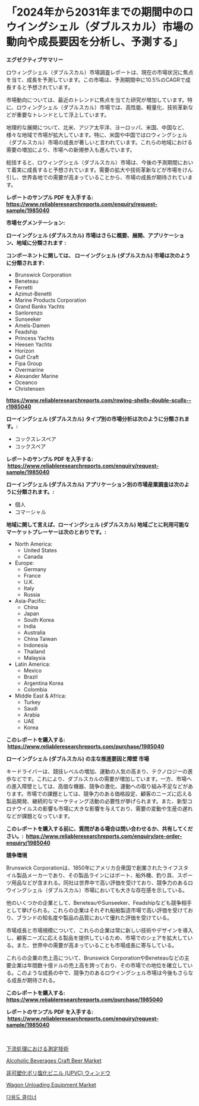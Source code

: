 <p><h1>「2024年から2031年までの期間中のロウイングシェル（ダブルスカル）市場の動向や成長要因を分析し、予測する」</h1></p><p><strong>エグゼクティブサマリー</strong></p>
<p><p>ロウィングシェル（ダブルスカル）市場調査レポートは、現在の市場状況に焦点を当て、成長を予測しています。この市場は、予測期間中に10.5%のCAGRで成長すると予想されています。</p><p>市場動向については、最近のトレンドに焦点を当てた研究が増加しています。特に、ロウィングシェル（ダブルスカル）市場では、高性能、軽量化、技術革新などが重要なトレンドとして浮上しています。</p><p>地理的な展開について、北米、アジア太平洋、ヨーロッパ、米国、中国など、様々な地域で市場が拡大しています。特に、米国や中国ではロウィングシェル（ダブルスカル）市場の成長が著しいと言われています。これらの地域における需要の増加により、市場への新規参入も進んでいます。</p><p>総括すると、ロウィングシェル（ダブルスカル）市場は、今後の予測期間において着実に成長すると予想されています。需要の拡大や技術革新などが市場をけん引し、世界各地での需要が高まっていることから、市場の成長が期待されています。</p></p>
<p><strong>レポートのサンプル PDF を入手する: <a href="https://www.reliableresearchreports.com/enquiry/request-sample/1985040">https://www.reliableresearchreports.com/enquiry/request-sample/1985040</a></strong></p>
<p><strong>市場セグメンテーション:</strong></p>
<p><strong> ローイングシェル (ダブルスカル) 市場はさらに概要、展開、アプリケーション、地域に分類されます :</strong></p>
<p><strong>コンポーネントに関しては、 ローイングシェル (ダブルスカル) 市場は次のように分類されます: &nbsp;</strong></p>
<p><ul><li>Brunswick Corporation</li><li>Beneteau</li><li>Ferretti</li><li>Azimut-Benetti</li><li>Marine Products Corporation</li><li>Grand Banks Yachts</li><li>Sanlorenzo</li><li>Sunseeker</li><li>Amels-Damen</li><li>Feadship</li><li>Princess Yachts</li><li>Heesen Yachts</li><li>Horizon</li><li>Gulf Craft</li><li>Fipa Group</li><li>Overmarine</li><li>Alexander Marine</li><li>Oceanco</li><li>Christensen</li></ul></p>
<p><strong><a href="https://www.reliableresearchreports.com/rowing-shells-double-sculls--r1985040">https://www.reliableresearchreports.com/rowing-shells-double-sculls--r1985040</a></strong></p>
<p><strong> ローイングシェル (ダブルスカル) タイプ別の市場分析は次のように分類されます。:</strong></p>
<p><ul><li>コックスレスペア</li><li>コックスペア</li></ul></p>
<p><strong>レポートのサンプル PDF を入手する: &nbsp;<a href="https://www.reliableresearchreports.com/enquiry/request-sample/1985040">https://www.reliableresearchreports.com/enquiry/request-sample/1985040</a></strong></p>
<p><strong> ローイングシェル (ダブルスカル) アプリケーション別の市場産業調査は次のように分類されます。:</strong></p>
<p><ul><li>個人</li><li>コマーシャル</li></ul></p>
<p><strong>地域に関して言えば、ローイングシェル (ダブルスカル) 地域ごとに利用可能なマーケットプレーヤーは次のとおりです。:</strong></p>
<p><ul>
    <li>
        North America:
        <ul>
            <li>United States</li>
            <li>Canada</li>
        </ul>
    </li>
    <li>
        Europe:
        <ul>
            <li>Germany</li>
            <li>France</li>
            <li>U.K.</li>
            <li>Italy</li>
            <li>Russia</li>
        </ul>
    </li>
    <li>
        Asia-Pacific:
        <ul>
            <li>China</li>
            <li>Japan</li>
            <li>South Korea</li>
            <li>India</li>
            <li>Australia</li>
            <li>China Taiwan</li>
            <li>Indonesia</li>
            <li>Thailand</li>
            <li>Malaysia</li>
        </ul>
    </li>
    <li>
        Latin America:
        <ul>
            <li>Mexico</li>
            <li>Brazil</li>
            <li>Argentina Korea</li>
            <li>Colombia</li>
        </ul>
    </li>
    <li>
        Middle East & Africa:
        <ul>
            <li>Turkey</li>
            <li>Saudi</li>
            <li>Arabia</li>
            <li>UAE</li>
            <li>Korea</li>
        </ul>
    </li>
    </ul></p>
<p><strong>このレポートを購入する: &nbsp;<a href="https://www.reliableresearchreports.com/purchase/1985040">https://www.reliableresearchreports.com/purchase/1985040</a></strong></p>
<p><strong>ローイングシェル (ダブルスカル) の主な推進要因と障壁 市場</strong></p>
<p><p>キードライバーは、競技レベルの増加、運動の人気の高まり、テクノロジーの進歩などです。これにより、ダブルスカルの需要が増加しています。一方、市場への進入障壁としては、高価な機器、競争の激化、運動への取り組み不足などがあります。市場での課題としては、競争力のある価格設定、顧客のニーズに応える製品開発、継続的なマーケティング活動の必要性が挙げられます。また、新型コロナウイルスの影響も市場に大きな影響を与えており、需要の変動や生産の遅れなどが課題となっています。</p></p>
<p><strong>このレポートを購入する前に、質問がある場合は問い合わせるか、共有してください。:&nbsp; <a href="https://www.reliableresearchreports.com/enquiry/pre-order-enquiry/1985040">https://www.reliableresearchreports.com/enquiry/pre-order-enquiry/1985040</a></strong></p>
<p><strong>競争環境</strong></p>
<p><p>Brunswick Corporationは、1850年にアメリカ合衆国で創業されたライフスタイル製品メーカーであり、その製品ラインにはボート、船外機、釣り具、スポーツ用品などが含まれる。同社は世界中で高い評価を受けており、競争力のあるロウイングシェル（ダブルスカル）市場においても大きな存在感を示している。</p><p>他のいくつかの企業として、BeneteauやSunseeker、Feadshipなども競争相手として挙げられる。これらの企業はそれぞれ船舶製造市場で高い評価を受けており、ブランドの知名度や製品の品質において優れた評価を受けている。</p><p>市場成長と市場規模について、これらの企業は常に新しい技術やデザインを導入し、顧客ニーズに応える製品を提供しているため、市場でのシェアを拡大している。また、世界中の需要が高まっていることも市場成長に寄与している。</p><p>これらの企業の売上高について、Brunswick CorporationやBeneteauなどの主要企業は年間数十億ドルの売上高を誇っており、その市場での地位を確立している。このような成長の中で、競争力のあるロウイングシェル市場は今後もさらなる成長が期待される。</p></p>
<p><strong>このレポートを購入する: &nbsp; <a href="https://www.reliableresearchreports.com/purchase/1985040">https://www.reliableresearchreports.com/purchase/1985040</a></strong></p>
<p><strong>レポートのサンプル PDF を入手する: &nbsp;<a href="https://www.reliableresearchreports.com/enquiry/request-sample/1985040">https://www.reliableresearchreports.com/enquiry/request-sample/1985040</a></strong><strong></strong></p>
<p>&nbsp;</p>
<p><p><a href="https://medium.com/@addiehirthe05/%E3%83%80%E3%82%A6%E3%83%B3%E3%82%B9%E3%83%88%E3%83%AA%E3%83%BC%E3%83%A0%E3%83%97%E3%83%AD%E3%82%BB%E3%82%B9%E6%8A%80%E8%A1%93%E3%81%AE%E5%B8%82%E5%A0%B4%E3%82%B7%E3%82%A7%E3%82%A2%E3%81%A8%E6%96%B0%E3%81%97%E3%81%84%E3%83%88%E3%83%AC%E3%83%B3%E3%83%89%E5%88%86%E6%9E%90-%E3%81%9D%E3%81%AE%E3%82%BF%E3%82%A4%E3%83%97-%E3%82%A2%E3%83%97%E3%83%AA%E3%82%B1%E3%83%BC%E3%82%B7%E3%83%A7%E3%83%B3-%E3%82%A8%E3%83%B3%E3%83%89%E3%83%A6%E3%83%BC%E3%82%B9%E3%81%AB%E3%82%88%E3%82%8B2024%E5%B9%B4%E3%81%8B%E3%82%892031%E5%B9%B4%E3%81%BE%E3%81%A7%E3%81%AE%E4%BA%88%E6%B8%AC-131ebb0e697c">下流処理における測定技術</a></p><p><a href="https://issuu.com/reportprime-2/docs/alcoholic-beverages-craft-beer-market-size-2030.pp">Alcoholic Beverages Craft Beer Market</a></p><p><a href="https://github.com/RudyBoyer2017/Market-Research-Report-List-1/blob/main/5281982118149.md">非可塑化ポリ塩化ビニル (UPVC) ウィンドウ</a></p><p><a href="https://github.com/singletonthaxterkelliehr2df/Market-Research-Report-List-3/blob/main/wagon-unloading-equipment-market.md">Wagon Unloading Equipment Market</a></p><p><a href="https://medium.com/@wheelgg5674537/2024%EB%85%84%EB%B6%80%ED%84%B0-2031%EB%85%84%EA%B9%8C%EC%A7%80%EC%9D%98-%EC%98%AC-%ED%8D%BC%ED%8F%AC%EC%A6%88-%ED%81%AC%EB%A6%AC%EB%84%88-%EC%8B%9C%EC%9E%A5-%EC%84%B1%EC%9E%A5-%EC%A0%84%EB%A7%9D-%EB%B0%8F-%EC%8B%9C%EC%9E%A5-%EB%8F%99%ED%96%A5-%EB%B6%84%EC%84%9D%EC%97%90-%EB%94%B0%EB%A5%B8-%EC%9D%91%EC%9A%A9-%ED%94%84%EB%A1%9C%EA%B7%B8%EB%9E%A8-%EC%A7%80%EC%97%AD%EB%B3%84-%EC%A0%84%EB%A7%9D-%EB%B0%8F-%EC%88%98%EC%9D%B5%EC%9D%80-cagr%EC%97%90-%EC%9E%88%EC%9D%8C%EC%9D%84-%ED%94%84%EB%A1%9C%EC%A0%9D%EC%85%98%ED%95%98%EA%B3%A0-%EC%9E%88%EC%8A%B5%EB%8B%88%EB%8B%A4-e5d6962f7800">다용도 클리너</a></p></p>